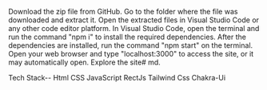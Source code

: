 Download the zip file from GitHub.
Go to the folder where the file was downloaded and extract it.
Open the extracted files in Visual Studio Code or any other code editor platform.
In Visual Studio Code, open the terminal and run the command "npm i" to install the required dependencies.
After the dependencies are installed, run the command "npm start" on the terminal.
Open your web browser and type "localhost:3000" to access the site, or it may automatically open.
Explore the site# md.


Tech Stack-- Html
CSS
JavaScript
RectJs
Tailwind Css
Chakra-Ui
